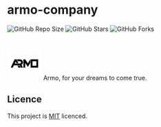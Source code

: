 # armo-company
![GitHub Repo Size](https://img.shields.io/github/repo-size/Mhadi-1382/armo-company)
![GitHub Stars](https://img.shields.io/github/stars/Mhadi-1382/armo-company)
![GitHub Forks](https://img.shields.io/github/forks/Mhadi-1382/armo-company)

<br>

<img src="https://github.com/Mhadi-1382/armo-company/blob/main/imgs/favicon/Logo.jpeg" alt="armo-company" width="80">
Armo, for your dreams to come true.

<br>

## Licence
This project is <a href="https://github.com/Mhadi-1382/armo-company/blob/main/LICENSE">MIT<a/> licenced.
